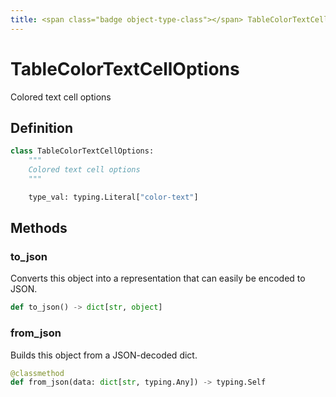 ```yaml
---
title: <span class="badge object-type-class"></span> TableColorTextCellOptions
---
```

# <span class="badge object-type-class"></span> TableColorTextCellOptions

Colored text cell options

## Definition

```python
class TableColorTextCellOptions:
    """
    Colored text cell options
    """

    type_val: typing.Literal["color-text"]
```
## Methods

### <span class="badge object-method"></span> to_json

Converts this object into a representation that can easily be encoded to JSON.

```python
def to_json() -> dict[str, object]
```

### <span class="badge object-method"></span> from_json

Builds this object from a JSON-decoded dict.

```python
@classmethod
def from_json(data: dict[str, typing.Any]) -> typing.Self
```

